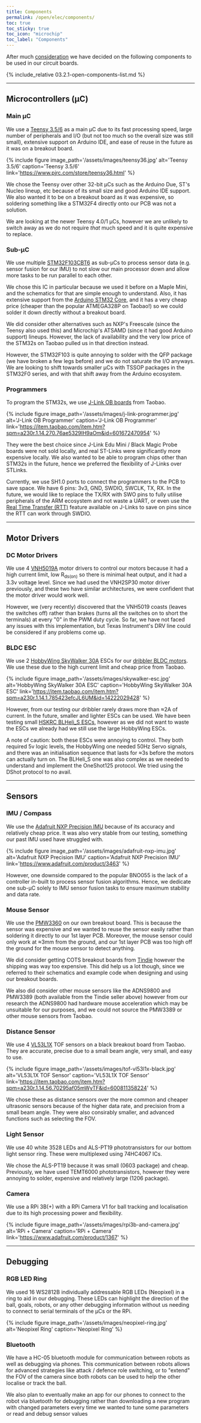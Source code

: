 ```yaml
---
title: Components
permalink: /open/elec/components/
toc: true
toc_sticky: true
toc_icon: "microchip"
toc_label: "Components"
---
```


After much [consideration](/open/elec/history/) we have decided on the following
components to be used in our circuit boards.

{% include_relative 03.2.1-open-components-list.md %}

---

## Microcontrollers (µC)

### Main µC

We use a [Teensy 3.5/6](https://www.pjrc.com/store/teensy36.html) as a main µC
due to its fast processing speed, large number of peripherals and I/O (but not
too much so the overall size was still small), extensive support on Arduino IDE,
and ease of reuse in the future as it was on a breakout board.

{% include figure
image_path='/assets/images/teensy36.jpg'
alt='Teensy 3.5/6'
caption='Teensy 3.5/6'
link='https://www.pjrc.com/store/teensy36.html'
%}

We chose the Teensy over other 32-bit µCs such as the Arduino Due, ST's Nucleo
lineup, etc because of its small size and good Arduino IDE support. We also
wanted it to be on a breakout board as it was expensive, so soldering something
like a STM32F4 directly onto our PCB was not a solution.

We are looking at the newer Teensy 4.0/1 µCs, however we are unlikely to switch
away as we do not require _that_ much speed and it is quite expensive to
replace. <!---link to teensy kaboom history--->

### Sub-µC

We use multiple
[STM32F103CBT6](https://www.st.com/en/microcontrollers-microprocessors/stm32f103cb.html)
as sub-µCs to process sensor data (e.g. sensor fusion for our IMU) to not slow
our main processor down and allow more tasks to be run parallel to each other.

We chose this IC in particular because we used it before on a Maple Mini, and
the schematics for that are simple enough to understand. Also, it has extensive
support from the
[Arduino STM32 Core](https://github.com/stm32duino/Arduino_Core_STM32), and it
has a very cheap price (cheaper than the popular ATMEGA328P on Taobao!) so we
could solder it down directly without a breakout board.

We did consider other alternatives such as NXP's Freescale (since the Teensy
also used this) and Microchip's ATSAMD (since it had good Arduino support)
lineups. However, the lack of availability and the very low price of the STM32s
on Taobao pulled us in that direction instead.

However, the STM32F103 is quite annoying to solder with the QFP package (we have
broken a few legs before) and we do not saturate the I/O anyways. We are looking
to shift towards smaller µCs with TSSOP packages in the STM32F0 series, and with
that shift away from the Arduino ecosystem.

### Programmers

To program the STM32s, we use
[J-Link OB boards](https://item.taobao.com/item.htm?spm=a230r.1.14.270.76ae5329lH9aOm&id=601672470954)
from Taobao.

{% include figure
image_path='/assets/images/j-link-programmer.jpg'
alt='J-Link OB Programmer'
caption='J-Link OB Programmer'
link='https://item.taobao.com/item.htm?spm=a230r.1.14.270.76ae5329lH9aOm&id=601672470954'
%}

They were the best choice since J-Link Edu Mini / Black Magic Probe boards were
not sold locally, and real ST-Links were significantly more expensive locally.
We also wanted to be able to program chips other than STM32s in the future,
hence we preferred the flexibility of J-Links over STLinks.

Currently, we use SH1.0 ports to connect the programmers to the PCB to save
space. We have 6 pins: 3v3, GND, SWDIO, SWCLK, TX, RX. In the future, we would
like to replace the TX/RX with SWO pins to fully utilise peripherals of the ARM
ecosystem and not waste a UART, or even use the
[Real Time Transfer (RTT)](https://www.segger.com/products/debug-probes/j-link/technology/about-real-time-transfer/)
feature available on J-Links to save on pins since the RTT can work through
SWDIO.

---

## Motor Drivers

### DC Motor Drivers

We use 4
[VNH5019A](https://www.st.com/en/automotive-analog-and-power/vnh5019a-e.html)
motor drivers to control our motors because it had a high current limit, low
R<sub>ds(on)</sub> so there is minimal heat output, and it had a 3.3v voltage
level. Since we had used the VNH2SP30 motor driver previously, and these two
have similar architectures, we were confident that the motor driver would work
well.

However, we (very recently) discovered that the VNH5019 coasts (leaves the
switches off) rather than brakes (turns all the switches on to short the
terminals) at every "0" in the PWM duty cycle. So far, we have not faced any
issues with this implementation, but Texas Instrument's DRV line could be
considered if any problems come up.

### BLDC ESC

We use 2
[HobbyWing SkyWalker 30A](http://www.hobbywing.com/goods.php?id=407&filter_attr=6345.6463)
ESCs for our [dribbler BLDC motors](/open/mech/dribbler/#motor). We use these
due to the high current limit and cheap price from Taobao.

{% include figure
image_path='/assets/images/skywalker-esc.jpg'
alt='HobbyWing SkyWalker 30A ESC'
caption='HobbyWing SkyWalker 30A ESC'
link='https://item.taobao.com/item.htm?spm=a230r.1.14.1.785423efcJL6UM&id=14222029428'
%}

However, from our testing our dribbler rarely draws more than ≈2A of current. In
the future, smaller and lighter ESCs can be used. We have been testing small
[HSKRC BLHeli_S ESCs](https://item.taobao.com/item.htm?spm=a1z10.3-c-s.w4002-21603605950.14.965e3cabAhrB4E&id=571193702193),
however as we did not want to waste the ESCs we already had we still use the
large HobbyWing ESCs.

A note of caution: both these ESCs were annoying to control. They both required
5v logic levels, the HobbyWing one needed 50Hz Servo signals, and there was an
initialisation sequence that lasts for ≈3s before the motors can actually turn
on. The BLHeli_S one was also complex as we needed to understand and implement
the OneShot125 protocol. We tried using the DShot protocol to no avail.

---

## Sensors

### IMU / Compass

We use the [Adafruit NXP Precision IMU](https://www.adafruit.com/product/3463)
because of its accuracy and relatively cheap price. It was also very stable from
our testing, something our past IMU used have struggled with.

{% include figure
image_path='/assets/images/adafruit-nxp-imu.jpg'
alt='Adafruit NXP Precision IMU'
caption='Adafruit NXP Precision IMU'
link='https://www.adafruit.com/product/3463'
%}

However, one downside compared to the popular BNO055 is the lack of a controller
in-built to process sensor fusion algorithms. Hence, we dedicate one sub-µC
solely to IMU sensor fusion tasks to ensure maximum stability and data rate.

### Mouse Sensor

We use the [PMW3360](https://www.pixart.com/products-detail/10/PMW3360DM-T2QU)
on our own breakout board. This is because the sensor was expensive and we
wanted to reuse the sensor easily rather than soldering it directly to our 1st
layer PCB. Moreover, the mouse sensor could only work at ≈3mm from the ground,
and our 1st layer PCB was too high off the ground for the mouse sensor to detect
anything.

We did consider getting COTS breakout boards from
[Tindie](https://www.tindie.com/products/jkicklighter/pmw3360-motion-sensor/)
however the shipping was way too expensive. This did help us a lot though, since
we referred to their schematics and example code when designing and using our
breakout boards.

We also did consider other mouse sensors like the ADNS9800 and PMW3389 (both
available from the Tindie seller above) however from our research the ADNS9800
had hardware mouse acceleration which may be unsuitable for our purposes, and we
could not source the PMW3389 or other mouse sensors from Taobao.

### Distance Sensor

We use 4
[VL53L1X](https://item.taobao.com/item.htm?spm=a230r.1.14.18.53c9464a8UXNhB&id=600540090714)
TOF sensors on a black breakout board from Taobao. They are accurate, precise
due to a small beam angle, very small, and easy to use.

{% include figure
image_path='/assets/images/tof-vl53l1x-black.jpg'
alt='VL53L1X TOF Sensor'
caption='VL53L1X TOF Sensor'
link='https://item.taobao.com/item.htm?spm=a230r.1.14.56.70295af05mWyTF&id=600811358224'
%}

We chose these as distance sensors over the more common and cheaper ultrasonic
sensors because of the higher data rate, and precision from a small beam angle.
They were also consirably smaller, and advanced functions such as selecting the
FOV.

### Light Sensor

We use 40 white 3528 LEDs and ALS-PT19 phototransistors for our bottom light
sensor ring. <!---explain ring---> These were multiplexed using 74HC4067 ICs.

We chose the ALS-PT19 because it was small (0603 package) and cheap. Previously,
we have used TEMT6000 phototransistors, however they were annoying to solder,
expensive and relatively large (1206 package).

### Camera

We use a RPi 3B(+) with a RPi Camera V1 for ball tracking and localisation due
to its high processing power and flexibility.

{% include figure
image_path='/assets/images/rpi3b-and-camera.jpg'
alt='RPi + Camera'
caption='RPi + Camera'
link='https://www.adafruit.com/product/1367'
%}

---

## Debugging

### RGB LED Ring

We used 16 WS2812B individually addressable RGB LEDs (Neopixel) in a ring to aid
in our debugging. These LEDs can highlight the direction of the ball, goals,
robots, or any other debugging information without us needing to connect to
serial terminals of the µCs or the RPi.

{% include figure
image_path='/assets/images/neopixel-ring.jpg'
alt='Neopixel Ring'
caption='Neopixel Ring'
%}

### Bluetooth

We have a HC-05 bluetooth module for communication between robots as well as
debugging via phones. This communication between robots allows for advanced
strategies like attack / defence role switching, or to "extend" the FOV of the
camera since both robots can be used to help the other localise or track the
ball.

We also plan to eventually make an app for our phones to connect to the robot
via bluetooth for debugging rather than downloading a new program with changed
parameters every time we wanted to tune some parameters or read and debug sensor
values
